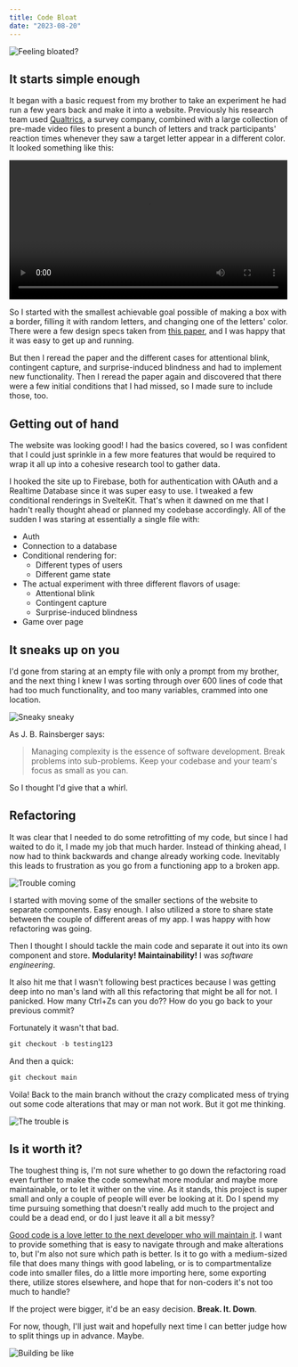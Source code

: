 ```yaml
---
title: Code Bloat
date: "2023-08-20"
---
```


![Feeling bloated?](https://www.ogdenclinic.com/images/blog/Bloat-1.jpg "A bad case of code bloat")

## It starts simple enough

It began with a basic request from my brother to take an experiment he had run a few years back and make it into a website. Previously his research team used [Qualtrics](https://www.qualtrics.com/), a survey company, combined with a large collection of pre-made video files to present a bunch of letters and track participants' reaction times whenever they saw a target letter appear in a different color. It looked something like this:

<video controls width="500">
  <source src="../letters.mp4" type="video/mp4" />
</video>

So I started with the smallest achievable goal possible of making a box with a border, filling it with random letters, and changing one of the letters' color. There were a few design specs taken from [this paper](https://psyarxiv.com/cznh9/), and I was happy that it was easy to get up and running.

But then I reread the paper and the different cases for attentional blink, contingent capture, and surprise-induced blindness and had to implement new functionality. Then I reread the paper again and discovered that there were a few initial conditions that I had missed, so I made sure to include those, too.

## Getting out of hand

The website was looking good! I had the basics covered, so I was confident that I could just sprinkle in a few more features that would be required to wrap it all up into a cohesive research tool to gather data. 

I hooked the site up to Firebase, both for authentication with OAuth and a Realtime Database since it was super easy to use. I tweaked a few conditional renderings in SvelteKit. That's when it dawned on me that I hadn't really thought ahead or planned my codebase accordingly. All of the sudden I was staring at essentially a single file with:

- Auth
- Connection to a database
- Conditional rendering for:
    - Different types of users 
    - Different game state
- The actual experiment with three different flavors of usage:
    - Attentional blink
    - Contingent capture
    - Surprise-induced blindness
- Game over page

## It sneaks up on you

I'd gone from staring at an empty file with only a prompt from my brother, and the next thing I knew I was sorting through over 600 lines of code that had too much functionality, and too many variables, crammed into one location.

![Sneaky sneaky](https://media.tenor.com/PtGEiYSmOQUAAAAd/oh-my-god-where-did-you-come-from-moira.gif "Sneaky sneaky")

As J. B. Rainsberger says:

>Managing complexity is the essence of software development. Break problems into sub-problems. Keep your codebase and your team's focus as small as you can.

So I thought I'd give that a whirl.

## Refactoring

It was clear that I needed to do some retrofitting of my code, but since I had waited to do it, I made my job that much harder. Instead of thinking ahead, I now had to think backwards and change already working code. Inevitably this leads to frustration as you go from a functioning app to a broken app.

![Trouble coming](https://user-images.githubusercontent.com/24452340/172385080-4f37f8e1-98bb-434b-bb85-9d377551c75c.png "#Truth")

I started with moving some of the smaller sections of the website to separate components. Easy enough. I also utilized a store to share state between the couple of different areas of my app. I was happy with how refactoring was going.

Then I thought I should tackle the main code and separate it out into its own component and store. **Modularity! Maintainability!** I was *software engineering*.

It also hit me that I wasn't following best practices because I was getting deep into no man's land with all this refactoring that might be all for not. I panicked. How many Ctrl+Zs can you do?? How do you go back to your previous commit?

Fortunately it wasn't that bad.

```js
git checkout -b testing123
```

And then a quick:

```js
git checkout main
```

Voila! Back to the main branch without the crazy complicated mess of trying out some code alterations that may or man not work. But it got me thinking.

![The trouble is](https://media.tenor.com/XvpdInd9ia4AAAAd/refactoring-code-cat.gif "Maybe maybe maybe")

## Is it worth it?

The toughest thing is, I'm not sure whether to go down the refactoring road even further to make the code somewhat more modular and maybe more maintainable, or to let it wither on the vine. As it stands, this project is super small and only a couple of people will ever be looking at it. Do I spend my time pursuing something that doesn't really add much to the project and could be a dead end, or do I just leave it all a bit messy?

[Good code is a love letter to the next developer who will maintain it](https://addyosmani.com/blog/good-code/). I want to provide something that is easy to navigate through and make alterations to, but I'm also not sure which path is better. Is it to go with a medium-sized file that does many things with good labeling, or is to compartmentalize code into smaller files, do a little more importing here, some exporting there, utilize stores elsewhere, and hope that for non-coders it's not too much to handle?

If the project were bigger, it'd be an easy decision. **Break. It. Down**.

For now, though, I'll just wait and hopefully next time I can better judge how to split things up in advance. Maybe.

![Building be like](https://i.pinimg.com/originals/9a/a7/24/9aa7241c91aa10636577ef1d1f11a25a.png "Building be like")